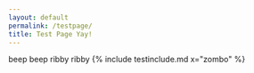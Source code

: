 ```yaml
---
layout: default
permalink: /testpage/
title: Test Page Yay!
---
```


beep beep ribby ribby
{% include testinclude.md x="zombo" %}